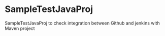 # SampleTestJavaProj
SampleTestJavaProj to check integration between Github and jenkins with Maven project
